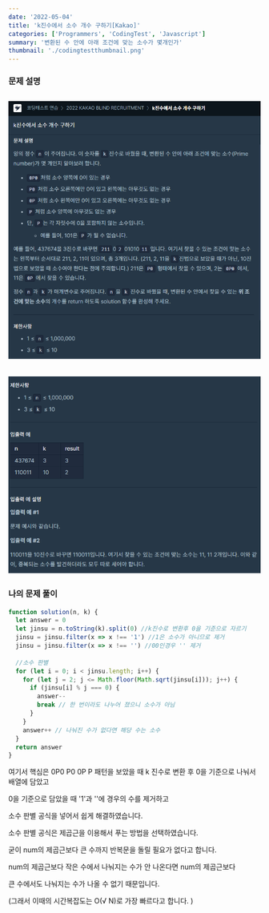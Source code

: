 ```yaml
---
date: '2022-05-04'
title: 'k진수에서 소수 개수 구하기[Kakao]'
categories: ['Programmers', 'CodingTest', 'Javascript']
summary: '변환된 수 안에 아래 조건에 맞는 소수가 몇개인가'
thumbnail: './codingtestthumbnail.png'
---
```


### 문제 설명

## ![file:///C:/Reactblog/LEEBLOG/static/programmers/jinsusosu1.PNG](../static/programmers/jinsusosu1.PNG)

## ![file:///C:/Reactblog/LEEBLOG/static/programmers/jinsusosu2.PNG](../static/programmers/jinsusosu2.PNG)

### 나의 문제 풀이

```javascript
function solution(n, k) {
  let answer = 0
  let jinsu = n.toString(k).split(0) //k진수로 변환후 0을 기준으로 자르기
  jinsu = jinsu.filter(x => x !== '1') //1은 소수가 아니므로 제거
  jinsu = jinsu.filter(x => x !== '') //00인경우 '' 제거

  //소수 판별
  for (let i = 0; i < jinsu.length; i++) {
    for (let j = 2; j <= Math.floor(Math.sqrt(jinsu[i])); j++) {
      if (jinsu[i] % j === 0) {
        answer--
        break // 한 번이라도 나누어 졌으니 소수가 아님
      }
    }
    answer++ // 나눠진 수가 없다면 해당 수는 소수
  }
  return answer
}
```

여기서 핵심은 0P0 P0 0P P 패턴을 보았을 때 k 진수로 변환 후 0을 기준으로 나눠서 배열에 담았고

0을 기준으로 담았을 때 '1'과 ''에 경우의 수를 제거하고

소수 판별 공식을 넣어서 쉽게 해결하였습니다.

소수 판별 공식은 제곱근을 이용해서 푸는 방법을 선택하였습니다.

굳이 num의 제곱근보다 큰 수까지 반복문을 돌릴 필요가 없다고 합니다.

num의 제곱근보다 작은 수에서 나눠지는 수가 안 나온다면 num의 제곱근보다

큰 수에서도 나눠지는 수가 나올 수 없기 때문입니다.

(그래서 이때의 시간복잡도는 O(√ N)로 가장 빠르다고 합니다. )
